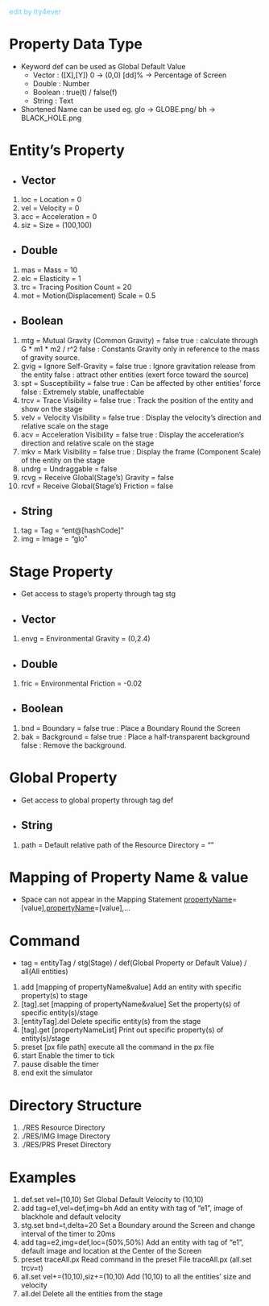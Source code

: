 <font color=#66ccff>edit by lty4ever</font>
# Property Data Type
* Keyword def can be used as Global Default Value
    + Vector : ([X],[Y])   0 -> (0,0) 	[dd]% -> Percentage of Screen
	+ Double : Number
	+ Boolean : true(t) / false(f)
	+ String : Text
* Shortened Name can be used eg. glo -> GLOBE.png/ bh -> BLACK_HOLE.png
# Entity’s Property
* ## Vector
1.	loc = Location = 0
2.	vel = Velocity = 0
3.	acc = Acceleration = 0
4.	siz = Size = (100,100)
* ## Double
1.	mas = Mass = 10
2.	elc = Elasticity = 1
3.	trc = Tracing Position Count = 20
4.	mot = Motion(Displacement) Scale = 0.5
* ## Boolean
1.	mtg = Mutual Gravity (Common Gravity) = false
    true : calculate through G * m1 * m2 / r^2
    false : Constants Gravity only in reference to the mass of gravity source.
2.	gvig = Ignore Self-Gravity = false
    true : Ignore gravitation release from the entity
    false : attract other entities (exert force toward the source)
3.	spt = Susceptibility = false
    true : Can be affected by other entities’ force
    false : Extremely stable, unaffectable
4.	trcv = Trace Visibility = false
    true : Track the position of the entity and show on the stage
5.	velv = Velocity Visibility = false
    true : Display the velocity’s direction and relative scale on the stage
6.	acv = Acceleration Visibility = false
    true : Display the acceleration’s direction and relative scale on the stage
7.	mkv = Mark Visibility = false
    true : Display the frame (Component Scale) of the entity on the stage
8.	undrg = Undraggable = false
9.	rcvg = Receive Global(Stage’s) Gravity = false
10.	rcvf = Receive Global(Stage’s) Friction = false
* ## String
1.	tag = Tag = “ent@[hashCode]”
2.	img = Image = “glo”
# Stage Property
* Get access to stage’s property through tag stg
* ## Vector
1.	envg = Environmental Gravity = (0,2.4)
* ## Double
1.	fric = Environmental Friction = -0.02
* ## Boolean
1.	bnd = Boundary = false
    true : Place a Boundary Round the Screen
2.	bak = Background = false
    true : Place a half-transparent background
    false : Remove the background.
# Global Property
* Get access to global property through tag def
* ## String
1.	path = Default relative path of the Resource Directory = “”
# Mapping of Property Name & value
* Space can not appear in the Mapping Statement
[propertyName](+)=[value],[propertyName](+)=[value],...
# Command
* tag = entityTag / stg(Stage) / def(Global Property or Default Value) / all(All entities)
1.	add [mapping of propertyName&value]
    Add an entity with specific property(s) to stage
2.	[tag].set [mapping of propertyName&value]
    Set the property(s) of specific entity(s)/stage
3.	[entityTag].del
    Delete specific entity(s) from the stage
4.	[tag].get [propertyNameList]
    Print out specific property(s) of entity(s)/stage
5.	preset [px file path]
    execute all the command in the px file
6.	start
    Enable the timer to tick
7.	pause
    disable the timer
8.	end
    exit the simulator

# Directory Structure
1.	./RES
    Resource Directory
2.	./RES/IMG
    Image Directory
3.	./RES/PRS
    Preset Directory

# Examples
1. def.set vel=(10,10)
   Set Global Default Velocity to (10,10)
2. add tag=e1,vel=def,img=bh
   Add an entity with tag of “e1”, image of blackhole and default velocity
3. stg.set bnd=t,delta=20
   Set a Boundary around the Screen and change interval of the timer to 20ms
4. add tag=e2,img=def,loc=(50%,50%)
   Add an entity with tag of “e1”, default image and location at the Center of the Screen
5. preset traceAll.px
   Read command in the preset File traceAll.px (all.set trcv=t)
6. all.set vel+=(10,10),siz+=(10,10)
   Add (10,10) to all the entities’ size and velocity
7. all.del
   Delete all the entities from the stage




